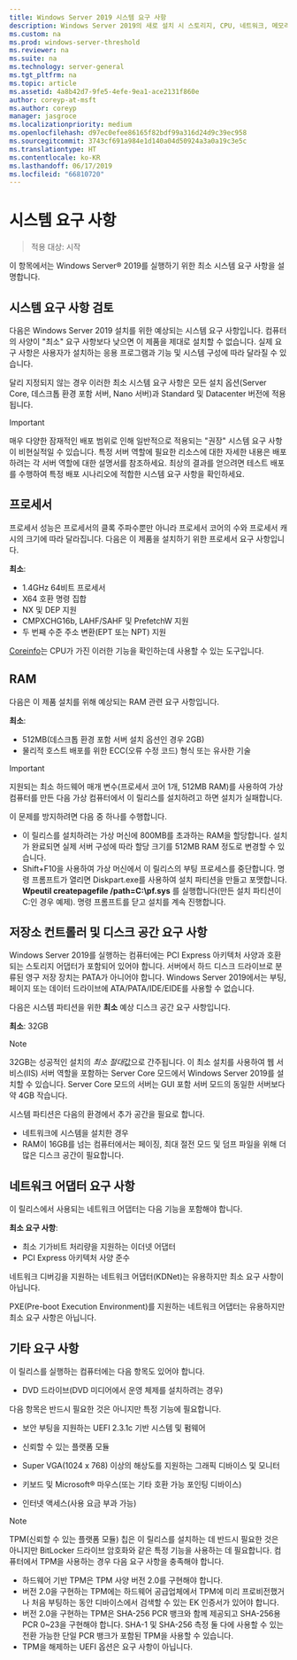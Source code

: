 ```yaml
---
title: Windows Server 2019 시스템 요구 사항
description: Windows Server 2019의 새로 설치 시 스토리지, CPU, 네트워크, 메모리 및 RAM에 대한 최소 요구 사항입니다.
ms.custom: na
ms.prod: windows-server-threshold
ms.reviewer: na
ms.suite: na
ms.technology: server-general
ms.tgt_pltfrm: na
ms.topic: article
ms.assetid: 4a8b42d7-9fe5-4efe-9ea1-ace2131f860e
author: coreyp-at-msft
ms.author: coreyp
manager: jasgroce
ms.localizationpriority: medium
ms.openlocfilehash: d97ec0efee86165f82bdf99a316d24d9c39ec958
ms.sourcegitcommit: 3743cf691a984e1d140a04d50924a3a0a19c3e5c
ms.translationtype: HT
ms.contentlocale: ko-KR
ms.lasthandoff: 06/17/2019
ms.locfileid: "66810720"
---
```

# <a name="system-requirements"></a>시스템 요구 사항

>적용 대상: 시작 

이 항목에서는 Windows Server&reg; 2019를 실행하기 위한 최소 시스템 요구 사항을 설명합니다.

## <a name="review-system-requirements"></a>시스템 요구 사항 검토  

다음은 Windows Server 2019 설치를 위한 예상되는 시스템 요구 사항입니다. 컴퓨터의 사양이 "최소" 요구 사항보다 낮으면 이 제품을 제대로 설치할 수 없습니다. 실제 요구 사항은 사용자가 설치하는 응용 프로그램과 기능 및 시스템 구성에 따라 달라질 수 있습니다.

달리 지정되지 않는 경우 이러한 최소 시스템 요구 사항은 모든 설치 옵션(Server Core, 데스크톱 환경 포함 서버, Nano 서버)과 Standard 및 Datacenter 버전에 적용됩니다.  

> [!IMPORTANT]  
> 매우 다양한 잠재적인 배포 범위로 인해 일반적으로 적용되는 "권장" 시스템 요구 사항이 비현실적일 수 있습니다. 특정 서버 역할에 필요한 리소스에 대한 자세한 내용은 배포하려는 각 서버 역할에 대한 설명서를 참조하세요. 최상의 결과를 얻으려면 테스트 배포를 수행하여 특정 배포 시나리오에 적합한 시스템 요구 사항을 확인하세요.  

## <a name="processor"></a>프로세서  

프로세서 성능은 프로세서의 클록 주파수뿐만 아니라 프로세서 코어의 수와 프로세서 캐시의 크기에 따라 달라집니다. 다음은 이 제품을 설치하기 위한 프로세서 요구 사항입니다.  

**최소**:  
- 1.4GHz 64비트 프로세서  
- X64 호환 명령 집합  
- NX 및 DEP 지원  
- CMPXCHG16b, LAHF/SAHF 및 PrefetchW 지원  
- 두 번째 수준 주소 변환(EPT 또는 NPT) 지원  

[Coreinfo](https://technet.microsoft.com/sysinternals/cc835722.aspx)는 CPU가 가진 이러한 기능을 확인하는데 사용할 수 있는 도구입니다.

## <a name="ram"></a>RAM  
다음은 이 제품 설치를 위해 예상되는 RAM 관련 요구 사항입니다.  

**최소**:  
- 512MB(데스크톱 환경 포함 서버 설치 옵션인 경우 2GB)
- 물리적 호스트 배포를 위한 ECC(오류 수정 코드) 형식 또는 유사한 기술

> [!IMPORTANT]  
> 지원되는 최소 하드웨어 매개 변수(프로세서 코어 1개, 512MB RAM)를 사용하여 가상 컴퓨터를 만든 다음 가상 컴퓨터에서 이 릴리스를 설치하려고 하면 설치가 실패합니다.  
>   
> 이 문제를 방지하려면 다음 중 하나를 수행합니다.  
>   
> -   이 릴리스를 설치하려는 가상 머신에 800MB를 초과하는 RAM을 할당합니다. 설치가 완료되면 실제 서버 구성에 따라 할당 크기를 512MB RAM 정도로 변경할 수 있습니다.  
> -   Shift+F10을 사용하여 가상 머신에서 이 릴리스의 부팅 프로세스를 중단합니다. 명령 프롬프트가 열리면 Diskpart.exe를 사용하여 설치 파티션을 만들고 포맷합니다. **Wpeutil createpagefile /path=C:\pf.sys** 를 실행합니다(만든 설치 파티션이 C:인 경우 예제). 명령 프롬프트를 닫고 설치를 계속 진행합니다.  

## <a name="storage-controller-and-disk-space-requirements"></a>저장소 컨트롤러 및 디스크 공간 요구 사항  
Windows Server 2019를 실행하는 컴퓨터에는 PCI Express 아키텍처 사양과 호환되는 스토리지 어댑터가 포함되어 있어야 합니다. 서버에서 하드 디스크 드라이브로 분류된 영구 저장 장치는 PATA가 아니어야 합니다. Windows Server 2019에서는 부팅, 페이지 또는 데이터 드라이브에 ATA/PATA/IDE/EIDE를 사용할 수 없습니다.  

다음은 시스템 파티션을 위한 **최소** 예상 디스크 공간 요구 사항입니다.  

**최소**: 32GB  

> [!NOTE]
> 32GB는 성공적인 설치의 *최소 절대*값으로 간주됩니다. 이 최소 설치를 사용하여 웹 서비스(IIS) 서버 역할을 포함하는 Server Core 모드에서 Windows Server 2019를 설치할 수 있습니다. Server Core 모드의 서버는 GUI 포함 서버 모드의 동일한 서버보다 약 4GB 작습니다. 
> 
> 시스템 파티션은 다음의 환경에서 추가 공간을 필요로 합니다.  
> 
> -   네트워크에 시스템을 설치한 경우  
> -   RAM이 16GB를 넘는 컴퓨터에서는 페이징, 최대 절전 모드 및 덤프 파일을 위해 더 많은 디스크 공간이 필요합니다.  

## <a name="network-adapter-requirements"></a>네트워크 어댑터 요구 사항  

이 릴리스에서 사용되는 네트워크 어댑터는 다음 기능을 포함해야 합니다.  

**최소 요구 사항**:  
- 최소 기가비트 처리량을 지원하는 이더넷 어댑터  
- PCI Express 아키텍처 사양 준수  

네트워크 디버깅을 지원하는 네트워크 어댑터(KDNet)는 유용하지만 최소 요구 사항이 아닙니다.   

PXE(Pre-boot Execution Environment)를 지원하는 네트워크 어댑터는 유용하지만 최소 요구 사항은 아닙니다.

## <a name="other-requirements"></a>기타 요구 사항  
이 릴리스를 실행하는 컴퓨터에는 다음 항목도 있어야 합니다.  

-   DVD 드라이브(DVD 미디어에서 운영 체제를 설치하려는 경우)  

다음 항목은 반드시 필요한 것은 아니지만 특정 기능에 필요합니다.  

- 보안 부팅을 지원하는 UEFI 2.3.1c 기반 시스템 및 펌웨어  
- 신뢰할 수 있는 플랫폼 모듈  

-   Super VGA(1024 x 768) 이상의 해상도를 지원하는 그래픽 디바이스 및 모니터  

-   키보드 및 Microsoft&reg; 마우스(또는 기타 호환 가능 포인팅 디바이스)  

-   인터넷 액세스(사용 요금 부과 가능)  

> [!NOTE]  
> TPM(신뢰할 수 있는 플랫폼 모듈) 칩은 이 릴리스를 설치하는 데 반드시 필요한 것은 아니지만 BitLocker 드라이브 암호화와 같은 특정 기능을 사용하는 데 필요합니다. 컴퓨터에서 TPM을 사용하는 경우 다음 요구 사항을 충족해야 합니다.  
>  
> - 하드웨어 기반 TPM은 TPM 사양 버전 2.0를 구현해야 합니다.  
> - 버전 2.0을 구현하는 TPM에는 하드웨어 공급업체에서 TPM에 미리 프로비전했거나 처음 부팅하는 동안 디바이스에서 검색할 수 있는 EK 인증서가 있어야 합니다.  
> - 버전 2.0을 구현하는 TPM은 SHA-256 PCR 뱅크와 함께 제공되고 SHA-256용 PCR 0~23을 구현해야 합니다. SHA-1 및 SHA-256 측정 둘 다에 사용할 수 있는 전환 가능한 단일 PCR 뱅크가 포함된 TPM을 사용할 수 있습니다.  
> - TPM을 해제하는 UEFI 옵션은 요구 사항이 아닙니다.  
